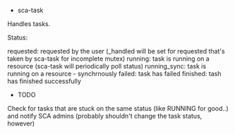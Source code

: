 
* sca-task

Handles tasks.

Status:

requested: requested by the user (_handled will be set for requested that's taken by sca-task for incomplete mutex)
running: task is running on a resource (sca-task will periodically poll status)
running_sync: task is running on a resource - synchrnously
failed: task has failed
finished: tash has finished successfully

* TODO

Check for tasks that are stuck on the same status (like RUNNING for good..) and notify SCA admins (probably shouldn't change the task status, however)


